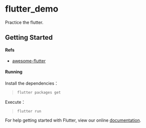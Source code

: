 # flutter_demo

Practice the flutter.
## Getting Started

#### Refs
- [awesome-flutter](https://github.com/Solido/awesome-flutter)

#### Running
Install the dependencies：
> `flutter packages get`  

Execute：
> `flutter run`

For help getting started with Flutter, view our online
[documentation](https://flutter.io/).
